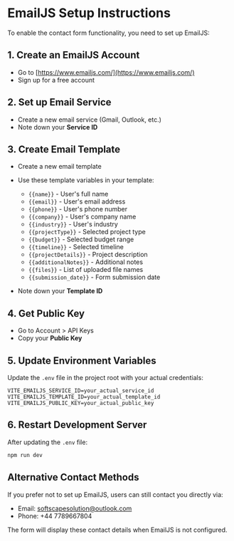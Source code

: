 # EmailJS Setup Instructions

To enable the contact form functionality, you need to set up EmailJS:

## 1. Create an EmailJS Account

- Go to [https://www.emailjs.com/](https://www.emailjs.com/)
- Sign up for a free account

## 2. Set up Email Service

- Create a new email service (Gmail, Outlook, etc.)
- Note down your **Service ID**

## 3. Create Email Template

- Create a new email template
- Use these template variables in your template:

  - `{{name}}` - User's full name
  - `{{email}}` - User's email address
  - `{{phone}}` - User's phone number
  - `{{company}}` - User's company name
  - `{{industry}}` - User's industry
  - `{{projectType}}` - Selected project type
  - `{{budget}}` - Selected budget range
  - `{{timeline}}` - Selected timeline
  - `{{projectDetails}}` - Project description
  - `{{additionalNotes}}` - Additional notes
  - `{{files}}` - List of uploaded file names
  - `{{submission_date}}` - Form submission date

- Note down your **Template ID**

## 4. Get Public Key

- Go to Account > API Keys
- Copy your **Public Key**

## 5. Update Environment Variables

Update the `.env` file in the project root with your actual credentials:

```env
VITE_EMAILJS_SERVICE_ID=your_actual_service_id
VITE_EMAILJS_TEMPLATE_ID=your_actual_template_id
VITE_EMAILJS_PUBLIC_KEY=your_actual_public_key
```

## 6. Restart Development Server

After updating the `.env` file:

```bash
npm run dev
```

## Alternative Contact Methods

If you prefer not to set up EmailJS, users can still contact you directly via:

- Email: softscapesolution@outlook.com
- Phone: +44 7789667804

The form will display these contact details when EmailJS is not configured.
